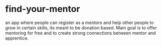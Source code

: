 # find-your-mentor
an app where people can register as a mentors and help other people to grow in certain skills, its meant to be donation based. Main goal is to offer mentoring for free and to create strong connections between mentor and apprentice.
